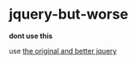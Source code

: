 # jquery-but-worse

**dont use this**

use [the original and better jquery](https://jquery.com/download/)
